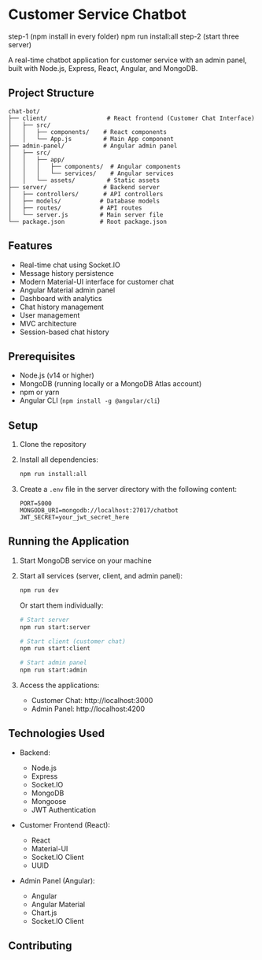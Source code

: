 # Customer Service Chatbot

step-1 (npm install in every folder)
npm run install:all
step-2 (start three server)



A real-time chatbot application for customer service with an admin panel, built with Node.js, Express, React, Angular, and MongoDB.

## Project Structure

```
chat-bot/
├── client/                 # React frontend (Customer Chat Interface)
│   ├── src/
│   │   ├── components/    # React components
│   │   └── App.js         # Main App component
├── admin-panel/           # Angular admin panel
│   ├── src/
│   │   ├── app/
│   │   │   ├── components/  # Angular components
│   │   │   └── services/    # Angular services
│   │   └── assets/         # Static assets
├── server/                # Backend server
│   ├── controllers/       # API controllers
│   ├── models/           # Database models
│   ├── routes/           # API routes
│   └── server.js         # Main server file
└── package.json          # Root package.json
```

## Features

- Real-time chat using Socket.IO
- Message history persistence
- Modern Material-UI interface for customer chat
- Angular Material admin panel
- Dashboard with analytics
- Chat history management
- User management
- MVC architecture
- Session-based chat history

## Prerequisites

- Node.js (v14 or higher)
- MongoDB (running locally or a MongoDB Atlas account)
- npm or yarn
- Angular CLI (`npm install -g @angular/cli`)

## Setup

1. Clone the repository
2. Install all dependencies:
   ```bash
   npm run install:all
   ```

3. Create a `.env` file in the server directory with the following content:
   ```
   PORT=5000
   MONGODB_URI=mongodb://localhost:27017/chatbot
   JWT_SECRET=your_jwt_secret_here
   ```

## Running the Application

1. Start MongoDB service on your machine

2. Start all services (server, client, and admin panel):
   ```bash
   npm run dev
   ```

   Or start them individually:
   ```bash
   # Start server
   npm run start:server

   # Start client (customer chat)
   npm run start:client

   # Start admin panel
   npm run start:admin
   ```

3. Access the applications:
   - Customer Chat: http://localhost:3000
   - Admin Panel: http://localhost:4200

## Technologies Used

- Backend:
  - Node.js
  - Express
  - Socket.IO
  - MongoDB
  - Mongoose
  - JWT Authentication

- Customer Frontend (React):
  - React
  - Material-UI
  - Socket.IO Client
  - UUID

- Admin Panel (Angular):
  - Angular
  - Angular Material
  - Chart.js
  - Socket.IO Client

## Contributing

